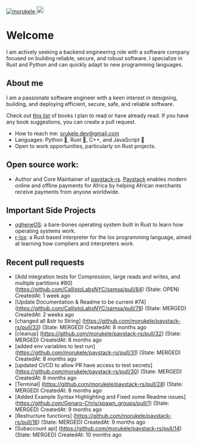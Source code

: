 <p align="left">
  <a href="https://github.com/morukele/morukele/">
    <img src="https://komarev.com/ghpvc/?username=morukele" alt="morukele" />
  </a>
  <a href="https://github.com/junkurihara">
    <img height="20" src="https://img.shields.io/github/followers/morukele?label=follow&logo=github&style=flat" />
  </a>
</p>

# Welcome
I am actively seeking a backend engineering role with a software company focused on building reliable, secure, and robust software. I specialize in Rust and Python and can quickly adapt to new programming languages.

## About me
I am a passionate software engineer with a keen interest in designing, building, and deploying efficient, secure, safe, and reliable software.

Check out [this list](https://github.com/morukele/Books) of books I plan to read or have already read. If you have any book suggestions, you can create a pull request.

- How to reach me: orukele.dev@gmail.com
- Languages: Python 🐍, Rust 🦀, C++, and JavaScript 📜
- Open to work opportunities, particularly on Rust projects.

## Open source work:
- Author and Core Maintainer of [paystack-rs](https://github.com/morukele/paystack-rs). [Paystack](https://paystack.com) enables modern online and offline payments for Africa by helping African merchants receive payments from anyone worldwide.

## Important Side Projects
- [ogheneOS](https://github.com/morukele/ogheneOS): a bare-bones operating system built in Rust to learn how operating systems work.
- [r-lox](https://github.com/morukele/r-lox): a Rust based interpreter for the lox programming language, aimed at learning how compliers and interpreters work.


## Recent pull requests

- [Add integration tests for Compression, large reads and writes, and multiple partitions #80] (https://github.com/CallistoLabsNYC/samsa/pull/84) (State: OPEN) CreatedAt: 1 week ago
- [Update Documentation &amp; Readme to be current #74] (https://github.com/CallistoLabsNYC/samsa/pull/78) (State: MERGED) CreatedAt: 2 weeks ago
- [changed all &amp;str to String] (https://github.com/morukele/paystack-rs/pull/33) (State: MERGED) CreatedAt: 8 months ago
- [cleanup] (https://github.com/morukele/paystack-rs/pull/32) (State: MERGED) CreatedAt: 8 months ago
- [added env variables to test run] (https://github.com/morukele/paystack-rs/pull/31) (State: MERGED) CreatedAt: 8 months ago
- [updated CI/CD to allow PR have access to test secrets] (https://github.com/morukele/paystack-rs/pull/30) (State: MERGED) CreatedAt: 8 months ago
- [Terminal] (https://github.com/morukele/paystack-rs/pull/28) (State: MERGED) CreatedAt: 8 months ago
- [Added Example Syntax Highlighting and Fixed some Readme issues] (https://github.com/Genaro-Chris/spawn_groups/pull/1) (State: MERGED) CreatedAt: 9 months ago
- [Restructure functions] (https://github.com/morukele/paystack-rs/pull/16) (State: MERGED) CreatedAt: 9 months ago
- [Subaccount api] (https://github.com/morukele/paystack-rs/pull/14) (State: MERGED) CreatedAt: 10 months ago